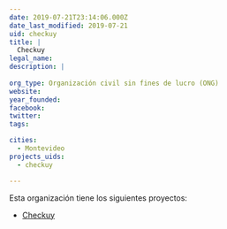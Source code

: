 ```yaml
---
date: 2019-07-21T23:14:06.000Z
date_last_modified: 2019-07-21
uid: checkuy
title: |
  Checkuy
legal_name: 
description: |
  
org_type: Organización civil sin fines de lucro (ONG)
website: 
year_founded: 
facebook: 
twitter: 
tags:

cities: 
  - Montevideo
projects_uids:
  - checkuy

---
```


Esta organización tiene los siguientes proyectos:

- [Checkuy](/proyectos/checkuy)
